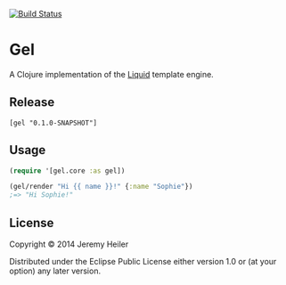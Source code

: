 [![Build Status](https://travis-ci.org/jeremyheiler/gel.svg)](https://travis-ci.org/jeremyheiler/gel)

# Gel

A Clojure implementation of the [Liquid](https://github.com/shopify/liquid) template engine.

## Release

```
[gel "0.1.0-SNAPSHOT"]
```

## Usage

```clojure
(require '[gel.core :as gel])

(gel/render "Hi {{ name }}!" {:name "Sophie"})
;=> "Hi Sophie!"
```

## License

Copyright © 2014 Jeremy Heiler

Distributed under the Eclipse Public License either version 1.0 or (at
your option) any later version.
